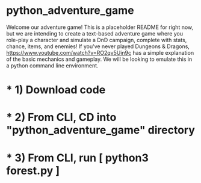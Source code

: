 # python_adventure_game

Welcome our adventure game! This is a placeholder README for right now, but we are intending to create a text-based adventure game where you role-play a character and simulate a DnD campaign, complete with stats, chance, items, and enemies! If you've never played Dungeons & Dragons, https://www.youtube.com/watch?v=RO2qv5Uin9c has a simple explanation of the basic mechanics and gameplay. We will be looking to emulate this in a python command line environment.

# * 1) Download code
# * 2) From CLI, CD into "python_adventure_game" directory
# * 3) From CLI, run [ python3 forest.py ]
